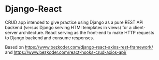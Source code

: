 # Django-React
CRUD app intended to give practice using Django as a pure REST API backend (versus Django serving HTMl templates in views) for a client-server architecture. React serving as the front-end to make HTTP requests to Django backend and consume responses.

Based on https://www.bezkoder.com/django-react-axios-rest-framework/ and https://www.bezkoder.com/react-hooks-crud-axios-api/
